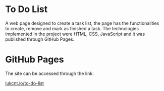 # To Do List

A web page designed to create a task list, the page has the functionalities to create, remove and mark as finished a task.
The technologies implemented in the project were HTML, CSS, JavaScript and it was published through GitHub Pages.

# GitHub Pages

The site can be accessed through the link:

[lukcnt.io/to-do-list](https://lukcnt.github.io/to-do-list/)